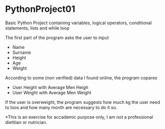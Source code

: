 # PythonProject01
Basic Python Project containing  variables, logical operators, conditional statements, lists and while loop

The first part of the program asks the user to input 
- Name
- Surname
- Height
- Age
- Weight

According to some (non verified) data I found online, the program copares

- User Height with Average Men Heigh
- User Weight with Average Men Weight

If the user is overweight, the program suggests how much kg the user need to loos and how many month are necessary to do it so.

*This is an exercise for accademic purpose only, I am not a professional dietitian or nutrician. 
